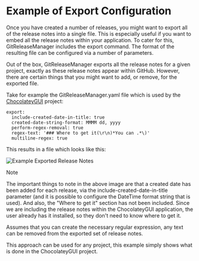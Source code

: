 # Example of Export Configuration

Once you have created a number of releases, you might want to export all of the release notes into a single file.  This is especially useful if you want to embed all the release notes within your application.  To cater for this, GitReleaseManager includes the export command.  The format of the resulting file can be configured via a number of parameters.

Out of the box, GitReleaseManager exports all the release notes for a given project, exactly as these release notes appear within GitHub.  However, there are certain things that you might want to add, or remove, for the exported file.

Take for example the GitReleaseManager.yaml file which is used by the [ChocolateyGUI](https://github.com/chocolatey/ChocolateyGUI) project:

```
export:
  include-created-date-in-title: true
  created-date-string-format: MMMM dd, yyyy
  perform-regex-removal: true
  regex-text: '### Where to get it(\r\n)*You can .*\)'
  multiline-regex: true
```

This results in a file which looks like this:

![Example Exported Release Notes](https://raw.githubusercontent.com/GitTools/GitReleaseManager/develop/docs/images/example-export.png)

<div class="admonition note">
    <p class="first admonition-title">Note</p>
    <p class="last">
        The important things to note in the above image are that a created date has been added for each release, via the include-created-date-in-title parameter (and it is possible to configure the DateTime format string that is used).  And also, the "Where to get it" section has not been included.  Since we are including the release notes within the ChocolateyGUI application, the user already has it installed, so they don't need to know where to get it.

Assumes that you can create the necessary regular expression, any text can be removed from the exported set of release notes.

This approach can be used for any project, this example simply shows what is done in the ChocolateyGUI project.
    </p>
</div>